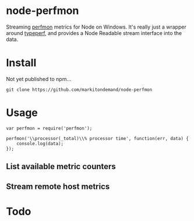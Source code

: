 node-perfmon
=============

Streaming [perfmon](http://technet.microsoft.com/en-us/library/cc749249.aspx) metrics for Node on Windows.  It's really just a wrapper around [typeperf](http://technet.microsoft.com/en-us/library/bb490960.aspx), and provides a Node Readable stream interface into the data.

# Install

Not yet published to npm...

```
git clone https://github.com/markitondemand/node-perfmon
```

# Usage

```
var perfmon = require('perfmon');

perfmon('\\processor(_total)\\% processor time', function(err, data) {
    console.log(data);
});
```

## List available metric counters

## Stream remote host metrics

# Todo